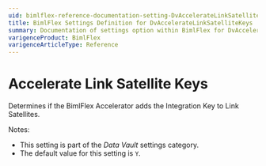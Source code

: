 ```yaml
---
uid: bimlflex-reference-documentation-setting-DvAccelerateLinkSatelliteKeys
title: BimlFlex Settings Definition for DvAccelerateLinkSatelliteKeys
summary: Documentation of settings option within BimlFlex for DvAccelerateLinkSatelliteKeys
varigenceProduct: BimlFlex
varigenceArticleType: Reference
---
```


# Accelerate Link Satellite Keys

Determines if the BimlFlex Accelerator adds the Integration Key to Link Satellites.

Notes:

* This setting is part of the *Data Vault* settings category.
* The default value for this setting is `Y`.
